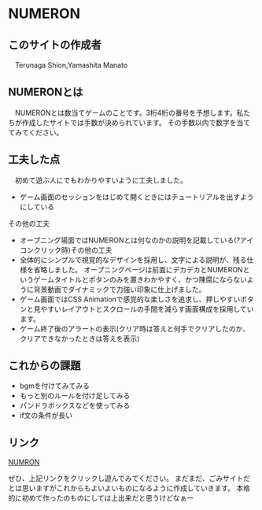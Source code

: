 # NUMERON
## このサイトの作成者
　Terunaga Shion,Yamashita Manato
## NUMERONとは
　NUMERONとは数当てゲームのことです。3桁4桁の番号を予想します。私たちが作成したサイトでは手数が決められています。
 その手数以内で数字を当ててみてください。
## 工夫した点
　初めて遊ぶ人にでもわかりやすいように工夫しました。
  - ゲーム画面のセッションをはじめて開くときにはチュートリアルを出すようにしている
  
  その他の工夫
  - オープニング場面ではNUMERONとは何なのかの説明を記載している(?アイコンクリック時)その他の工夫
  - 全体的にシンプルで視覚的なデザインを採用し、文字による説明が、残る仕様を省略しました。
  オープニングページは前面にデカデカとNUMERONというゲームタイトルとボタンのみを置きわかやすく、かつ陳腐にならないように背景動画でダイナミックで力強い印象に仕上げました。
  - ゲーム画面ではCSS Animationで感覚的な楽しさを追求し、押しやすいボタンと見やすいレイアウトとスクロールの手間を減らす画面構成を採用しています。
  - ゲーム終了後のアラートの表示(クリア時は答えと何手でクリアしたのか、クリアできなかったときは答えを表示)

## これからの課題
 - bgmを付けてみてみる
 - もっと別のルールを付け足してみる
 - パンドラボックスなどを使ってみる
 - if文の条件が長い

## リンク
[NUMRON](https://teru12012000.github.io/project/dirs/src/numeron.html)

ぜひ、上記リンクをクリックし遊んでみてください。
まだまだ、ごみサイトだとは思いますがこれからもよいよいものになるように作成していきます。
本格的に初めて作ったのものにしては上出来だと思うけどなぁー
